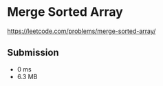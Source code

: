 # Merge Sorted Array

https://leetcode.com/problems/merge-sorted-array/

## Submission

* 0 ms
* 6.3 MB
